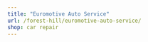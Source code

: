 ```yaml
---
title: "Euromotive Auto Service"
url: /forest-hill/euromotive-auto-service/
shop: car repair
---
```

